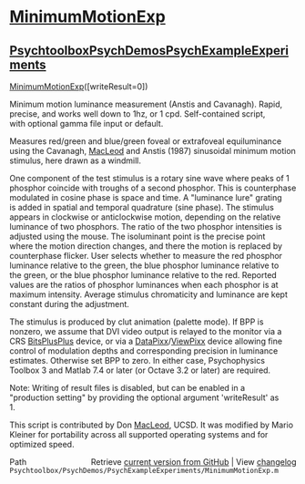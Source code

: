 # [MinimumMotionExp](MinimumMotionExp)
## [Psychtoolbox](Psychtoolbox)[PsychDemos](PsychDemos)[PsychExampleExperiments](PsychExampleExperiments)

[MinimumMotionExp](MinimumMotionExp)([writeResult=0])  
  
Minimum motion luminance measurement (Anstis and Cavanagh). Rapid,  
precise, and works well down to 1hz, or 1  cpd. Self-contained script,  
with optional gamma file input or default.  
  
Measures red/green and blue/green foveal or extrafoveal equiluminance  
using the Cavanagh, [MacLeod](MacLeod) and Anstis (1987) sinusoidal minimum motion  
stimulus, here drawn as a windmill.  
  
One component of the test stimulus is a rotary sine wave where peaks of 1  
phosphor coincide with troughs of a second phosphor. This is counterphase  
modulated in cosine phase is space and time. A "luminance lure" grating  
is added in spatial and temporal quadrature (sine phase). The stimulus  
appears in clockwise or anticlockwise motion, depending on the relative  
luminance of two phosphors. The ratio of the two phosphor intensities is  
adjusted using the mouse. The isoluminant point is the precise point  
where the motion direction changes, and there the motion is replaced by  
counterphase flicker. User selects whether to measure the red phosphor  
luminance relative to the green, the blue phosphor luminance relative to  
the green, or the blue phosphor luminance relative to the red. Reported  
values are the ratios of phosphor luminances when each phosphor is at  
maximum intensity. Average stimulus chromaticity and luminance are kept  
constant during the adjustment.  
  
The stimulus is produced by clut animation (palette mode). If BPP is  
nonzero, we assume that DVI video output is relayed to the monitor via a  
CRS [BitsPlusPlus](BitsPlusPlus) device, or via a [DataPixx](DataPixx)/[ViewPixx](ViewPixx) device allowing fine  
control of modulation depths and corresponding precision in luminance  
estimates. Otherwise set BPP to zero. In either case, Psychophysics  
Toolbox 3 and Matlab 7.4 or later (or Octave 3.2 or later) are required.  
  
Note: Writing of result files is disabled, but can be enabled in a  
"production setting" by providing the optional argument 'writeResult' as  
1.  
  
This script is contributed by Don [MacLeod](MacLeod), UCSD. It was modified by Mario  
Kleiner for portability across all supported operating systems and for  
optimized speed.  
  




<div class="code_header" style="text-align:right;">
  <span style="float:left;">Path&nbsp;&nbsp;</span> <span class="counter">Retrieve <a href=
  "https://raw.github.com/Psychtoolbox-3/Psychtoolbox-3/beta/Psychtoolbox/PsychDemos/PsychExampleExperiments/MinimumMotionExp.m">current version from GitHub</a> | View <a href=
  "https://github.com/Psychtoolbox-3/Psychtoolbox-3/commits/beta/Psychtoolbox/PsychDemos/PsychExampleExperiments/MinimumMotionExp.m">changelog</a></span>
</div>
<div class="code">
  <code>Psychtoolbox/PsychDemos/PsychExampleExperiments/MinimumMotionExp.m</code>
</div>

